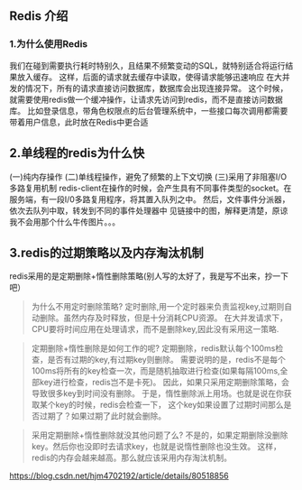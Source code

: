 ## Redis 介绍

### 1.为什么使用Redis
我们在碰到需要执行耗时特别久，且结果不频繁变动的SQL，就特别适合将运行结果放入缓存。
这样，后面的请求就去缓存中读取，使得请求能够迅速响应
在大并发的情况下，所有的请求直接访问数据库，数据库会出现连接异常。
这个时候，就需要使用redis做一个缓冲操作，让请求先访问到redis，而不是直接访问数据库。
比如登录信息，带角色权限点的后台管理系统中，一些接口每次调用都需要带着用户信息，此时放在Redis中更合适

## 2.单线程的redis为什么快
(一)纯内存操作
(二)单线程操作，避免了频繁的上下文切换
(三)采用了非阻塞I/O多路复用机制
redis-client在操作的时候，会产生具有不同事件类型的socket。在服务端，有一段I/0多路复用程序，将其置入队列之中。
然后，文件事件分派器，依次去队列中取，转发到不同的事件处理器中
见链接中的图，解释更清楚，原谅我不会用那个什么牛传图片。。。

## 3.redis的过期策略以及内存淘汰机制
redis采用的是定期删除+惰性删除策略(别人写的太好了，我是写不出来，抄一下吧）
> 为什么不用定时删除策略?
定时删除,用一个定时器来负责监视key,过期则自动删除。虽然内存及时释放，但是十分消耗CPU资源。
在大并发请求下，CPU要将时间应用在处理请求，而不是删除key,因此没有采用这一策略.

> 定期删除+惰性删除是如何工作的呢?
定期删除，redis默认每个100ms检查，是否有过期的key,有过期key则删除。
需要说明的是，redis不是每个100ms将所有的key检查一次，而是随机抽取进行检查(如果每隔100ms,全部key进行检查，redis岂不是卡死)。
因此，如果只采用定期删除策略，会导致很多key到时间没有删除。
于是，惰性删除派上用场。也就是说在你获取某个key的时候，redis会检查一下，
这个key如果设置了过期时间那么是否过期了？如果过期了此时就会删除。

> 采用定期删除+惰性删除就没其他问题了么?
不是的，如果定期删除没删除key。然后你也没即时去请求key，也就是说惰性删除也没生效。
这样，redis的内存会越来越高。那么就应该采用内存淘汰机制。

https://blog.csdn.net/hjm4702192/article/details/80518856
